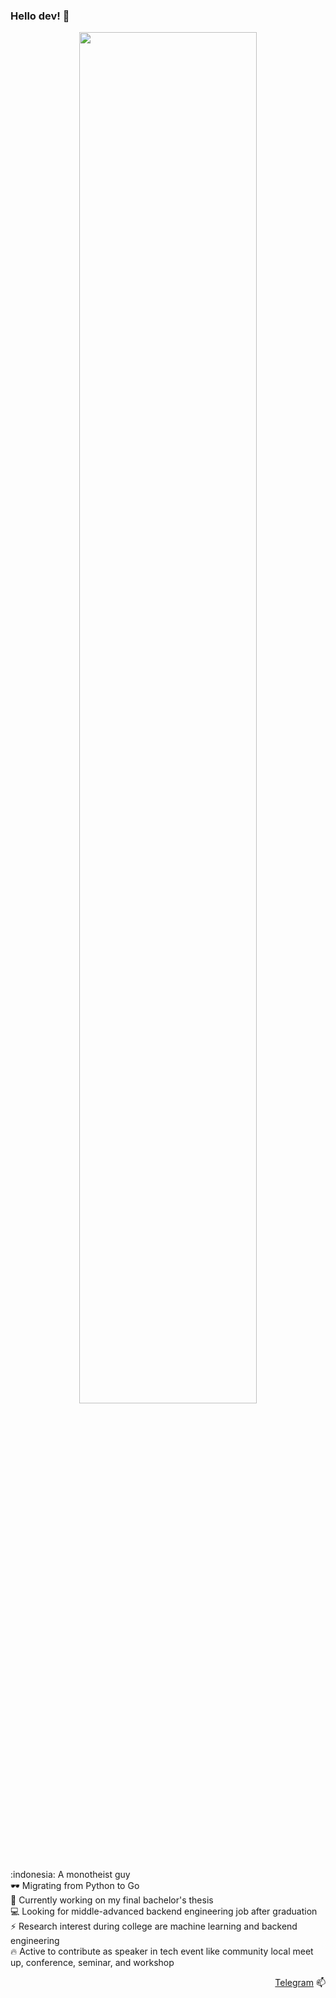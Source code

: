 ### Hello dev! 👋
<p align=center>
<img src="https://www.gstatic.com/mobilesdk/200303_mobilesdk/ML_fore@2x.png" height=75% width=75%>
</p>
:indonesia: A monotheist guy<br>
🕶️ Migrating from Python to Go<br>
🔭 Currently working on my final bachelor's thesis<br>
💻 Looking for middle-advanced backend engineering job after graduation<br>
⚡ Research interest during college are machine learning and backend engineering<br>
🔥 Active to contribute as speaker in tech event like community local meet up, conference, seminar, and workshop<br>

<p align=right>
<a href="https://t.me/rakhmanWahid">Telegram</a> 📫
</p>
